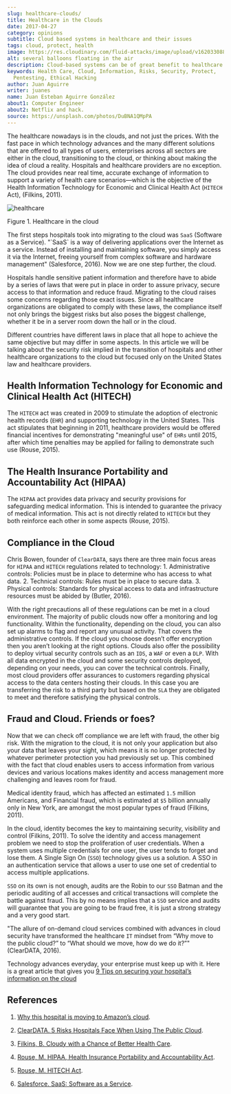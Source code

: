 ```yaml
---
slug: healthcare-clouds/
title: Healthcare in the Clouds
date: 2017-04-27
category: opinions
subtitle: Cloud based systems in healthcare and their issues
tags: cloud, protect, health
image: https://res.cloudinary.com/fluid-attacks/image/upload/v1620330889/blog/healthcare-clouds/cover_b77ciq.webp
alt: several balloons floating in the air
description: Cloud-based systems can be of great benefit to healthcare institutions, but they can also lead to security issues that must be handled and that we explain here.
keywords: Health Care, Cloud, Information, Risks, Security, Protect,
  Pentesting, Ethical Hacking
author: Juan Aguirre
writer: juanes
name: Juan Esteban Aguirre González
about1: Computer Engineer
about2: Netflix and hack.
source: https://unsplash.com/photos/DuBNA1QMpPA
---
```


The healthcare nowadays is in the clouds, and not just the prices. With
the fast pace in which technology advances and the many different
solutions that are offered to all types of users, enterprises across all
sectors are either in the cloud, transitioning to the cloud, or thinking
about making the idea of cloud a reality. Hospitals and healthcare
providers are no exception. The cloud provides near real time, accurate
exchange of information to support a variety of health care
scenarios—which is the objective of the Health Information Technology
for Economic and Clinical Health Act (`HITECH` Act), (Filkins, 2011).

<div class="imgblock">

![healthcare](https://res.cloudinary.com/fluid-attacks/image/upload/v1620330888/blog/healthcare-clouds/image1_enepic.webp)

<div class="title">

Figure 1. Healthcare in the cloud

</div>

</div>

The first steps hospitals took into migrating to the cloud was `SaaS`
(Software as a Service). "\`SaaS\` is a way of delivering applications
over the Internet as a service. Instead of installing and maintaining
software, you simply access it via the Internet, freeing yourself from
complex software and hardware management" (Salesforce, 2016). Now we are
one step further, the cloud.

Hospitals handle sensitive patient information and therefore have to
abide by a series of laws that were put in place in order to assure
privacy, secure access to that information and reduce fraud. Migrating
to the cloud raises some concerns regarding those exact issues. Since
all healthcare organizations are obligated to comply with these laws,
the compliance itself not only brings the biggest risks but also poses
the biggest challenge, whether it be in a server room down the hall or
in the cloud.

Different countries have different laws in place that all hope to
achieve the same objective but may differ in some aspects. In this
article we will be talking about the security risk implied in the
transition of hospitals and other healthcare organizations to the cloud
but focused only on the United States law and healthcare providers.

## Health Information Technology for Economic and Clinical Health Act (HITECH)

The `HITECH` act was created in 2009 to stimulate the adoption of
electronic health records (`EHR`) and supporting technology in the
United States. This act stipulates that beginning in 2011, healthcare
providers would be offered financial incentives for demonstrating
"meaningful use" of `EHRs` until 2015, after which time penalties may be
applied for failing to demonstrate such use (Rouse, 2015).

## The Health Insurance Portability and Accountability Act (HIPAA)

The `HIPAA` act provides data privacy and security provisions for
safeguarding medical information. This is intended to guarantee the
privacy of medical information. This act is not directly related to
`HITECH` but they both reinforce each other in some aspects (Rouse,
2015).

## Compliance in the Cloud

Chris Bowen, founder of `ClearDATA`, says there are three main focus
areas for `HIPAA` and `HITECH` regulations related to technology: 1.
Administrative controls: Policies must be in place to determine who has
access to what data. 2. Technical controls: Rules must be in place to
secure data. 3. Physical controls: Standards for physical access to data
and infrastructure resources must be abided by (Butler, 2016).

With the right precautions all of these regulations can be met in a
cloud environment. The majority of public clouds now offer a monitoring
and log functionality. Within the functionality, depending on the cloud,
you can also set up alarms to flag and report any unusual activity. That
covers the administrative controls. If the cloud you choose doesn’t
offer encryption then you aren’t looking at the right options. Clouds
also offer the possibility to deploy virtual security controls such as
an `IDS`, a `WAF` or even a `DLP`. With all data encrypted in the cloud
and some security controls deployed, depending on your needs, you can
cover the technical controls. Finally, most cloud providers offer
assurances to customers regarding physical access to the data centers
hosting their clouds. In this case you are transferring the risk to a
third party but based on the `SLA` they are obligated to meet and
therefore satisfying the physical controls.

## Fraud and Cloud. Friends or foes?

Now that we can check off compliance we are left with fraud, the other
big risk. With the migration to the cloud, it is not only your
application but also your data that leaves your sight, which means it is
no longer protected by whatever perimeter protection you had previously
set up. This combined with the fact that cloud enables users to access
information from various devices and various locations makes identity
and access management more challenging and leaves room for fraud.

Medical identity fraud, which has affected an estimated `1.5` million
Americans, and Financial fraud, which is estimated at `$5` billion
annually only in New York, are amongst the most popular types of fraud
(Filkins, 2011).

In the cloud, identity becomes the key to maintaining security,
visibility and control (Filkins, 2011). To solve the identity and access
management problem we need to stop the proliferation of user
credentials. When a system uses multiple credentials for one user, the
user tends to forget and lose them. A Single Sign On (`SSO`) technology
gives us a solution. A SSO in an authentication service that allows a
user to use one set of credential to access multiple applications.

`SSO` on its own is not enough, audits are the Robin to our `SSO` Batman
and the periodic auditing of all accesses and critical transactions will
complete the battle against fraud. This by no means implies that a `SSO`
service and audits will guarantee that you are going to be fraud free,
it is just a strong strategy and a very good start.

"The allure of on-demand cloud services combined with advances in cloud
security have transformed the healthcare `IT` mindset from “Why move to
the public cloud?” to “What should we move, how do we do it?”"
(ClearDATA, 2016).

Technology advances everyday, your enterprise must keep up with it. Here
is a great article that gives you [9 Tips on securing your hospital’s
information on the
cloud](http://www.networkworld.com/article/3121967/cloud-computing/9-keys-to-having-a-hipaa-compliant-cloud.html)

## References

1. [Why this hospital is moving to Amazon’s
    cloud](http://www.networkworld.com/article/3121957/cloud-computing/why-this-hospital-is-moving-to-amazon-s-cloud.html).

2. [ClearDATA. 5 Risks Hospitals Face When Using The Public
    Cloud](https://assets.sourcemedia.com/2c/ec/ab05b5b44513a7fc8170f0f6f75e/5-risks-hospitals-face-when-using-the-public-cloud-hit.pdf).

3. [Filkins, B. Cloudy with a Chance of Better Health
    Care](https://www.sans.org/reading-room/whitepapers/analyst/cloudy-chance-health-care-security-compliance-fundamentals-protecting-e-h-35055).

4. [Rouse, M. HIPAA, Health Insurance Portability and Accountability
    Act](http://searchhealthit.techtarget.com/definition/HITECH-Act).

5. [Rouse, M. HITECH
    Act](http://searchhealthit.techtarget.com/definition/HITECH-Act).

6. [Salesforce. SaaS: Software as a
    Service](https://www.salesforce.com/saas/).
